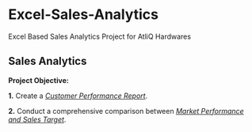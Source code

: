 # Excel-Sales-Analytics
Excel Based Sales Analytics Project for AtliQ Hardwares

## Sales Analytics

**Project Objective:**

**1.** Create a _[Customer Performance Report](https://github.com/ragms-git/Excel-Sales-Analytics/blob/main/Customer%20Performance.pdf)_.

**2.** Conduct a comprehensive comparison between _[Market Performance and Sales Target](https://github.com/ragms-git/Excel-Sales-Analytics/blob/main/Market_Performance_VS_Target.pdf)_.


